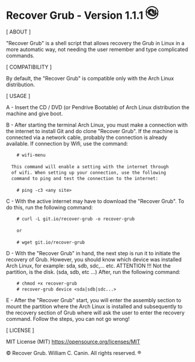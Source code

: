 # Recover Grub - Version 1.1.1 <img src="https://raw.githubusercontent.com/williamcanin/recover-grub/master/logotype/recover-grub-icon.png" alt="Recover Grub Logotype" width="7%" height="7%"/>



[ ABOUT ]

  "Recover Grub" is a shell script that allows recovery the Grub
  in Linux in a more automatic way, not needing the user
  remember and type complicated commands.


[ COMPATIBILITY ]

  By default, the "Recover Grub" is compatible only with the
  Arch Linux distribution.


[ USAGE ]

  A - Insert the CD / DVD (or Pendrive Bootable) of Arch Linux distribution
      the machine and give boot.

  B - After starting the terminal Arch Linux, you must make a connection
      with the internet to install Git and do clone "Recover Grub".
      If the machine is connected via a network cable, probably
      the connection is already available. If connection by Wifi,
      use the command:

        # wifi-menu

      This command will enable a setting with the internet through
      of wifi. When setting up your connection, use the following
      command to ping and test the connection to the internet:

        # ping -c3 <any site>

  C - With the active internet may have to download the
      "Recover Grub". To do this, run the following command:

        # curl -L git.io/recover-grub -o recover-grub

        or

        # wget git.io/recover-grub

  D - With the "Recover Grub" in hand, the next step is run it to
      initiate the recovery of Grub.
      However, you should know which device was installed Arch Linux,
      for example: sda, sdb, sdc,... etc.
      ATTENTION !!! Not the partition, is the disk. (sda, sdb, etc ...)
      After, run the following command:
        
        # chmod +x recover-grub
        # recover-grub device <sda|sdb|sdc...>

  E - After the "Recover Grub" start, you will enter the assembly section
      to mount the partition where the Arch Linux is installed and
      subsequently to the recovery section of Grub where will ask the
      user to enter the recovery command.
      Follow the steps, you can not go wrong!


[ LICENSE ]

  MIT License (MIT)
  https://opensource.org/licenses/MIT


 © Recover Grub. William C. Canin. All rights reserved. ®